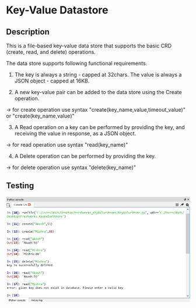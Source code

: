 # Key-Value Datastore
## Description
This is a file-based key-value data store that supports the basic CRD (create, read, and delete) operations.

The data store supports following functional requirements.

1) The key is always a string - capped at 32chars. The value is always a JSON object - capped at 16KB.

2) A new key-value pair can be added to the data store using the Create operation.

-> for create operation use syntax "create(key_name,value,timeout_value)" or "create(key_name,value)"

3) A Read operation on a key can be performed by providing the key, and receiving the value in response, as a JSON object.

-> for read operation use syntax "read(key_name)"

4) A Delete operation can be performed by providing the key.

-> for delete operation use syntax "delete(key_name)"


## Testing

![ ](Test_Results.png)
